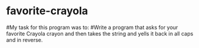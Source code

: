 # favorite-crayola

#My task for this program was to:
#Write a program that asks for your
favorite Crayola crayon and then takes
the string and yells it back in all
caps and in reverse.
